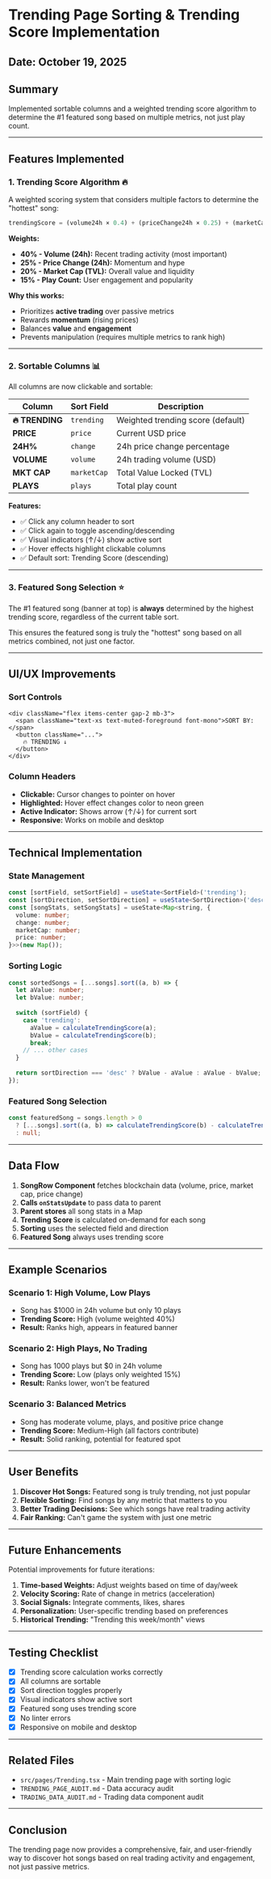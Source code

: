 # Trending Page Sorting & Trending Score Implementation

## Date: October 19, 2025

## Summary
Implemented sortable columns and a weighted trending score algorithm to determine the #1 featured song based on multiple metrics, not just play count.

---

## Features Implemented

### 1. **Trending Score Algorithm** 🔥
A weighted scoring system that considers multiple factors to determine the "hottest" song:

```typescript
trendingScore = (volume24h × 0.4) + (priceChange24h × 0.25) + (marketCap × 0.2) + (playCount × 0.15)
```

**Weights:**
- **40% - Volume (24h):** Recent trading activity (most important)
- **25% - Price Change (24h):** Momentum and hype
- **20% - Market Cap (TVL):** Overall value and liquidity
- **15% - Play Count:** User engagement and popularity

**Why this works:**
- Prioritizes **active trading** over passive metrics
- Rewards **momentum** (rising prices)
- Balances **value** and **engagement**
- Prevents manipulation (requires multiple metrics to rank high)

---

### 2. **Sortable Columns** 📊
All columns are now clickable and sortable:

| Column | Sort Field | Description |
|--------|-----------|-------------|
| **🔥 TRENDING** | `trending` | Weighted trending score (default) |
| **PRICE** | `price` | Current USD price |
| **24H%** | `change` | 24h price change percentage |
| **VOLUME** | `volume` | 24h trading volume (USD) |
| **MKT CAP** | `marketCap` | Total Value Locked (TVL) |
| **PLAYS** | `plays` | Total play count |

**Features:**
- ✅ Click any column header to sort
- ✅ Click again to toggle ascending/descending
- ✅ Visual indicators (↑/↓) show active sort
- ✅ Hover effects highlight clickable columns
- ✅ Default sort: Trending Score (descending)

---

### 3. **Featured Song Selection** ⭐
The #1 featured song (banner at top) is **always** determined by the highest trending score, regardless of the current table sort.

This ensures the featured song is truly the "hottest" song based on all metrics combined, not just one factor.

---

## UI/UX Improvements

### Sort Controls
```tsx
<div className="flex items-center gap-2 mb-3">
  <span className="text-xs text-muted-foreground font-mono">SORT BY:</span>
  <button className="...">
    🔥 TRENDING ↓
  </button>
</div>
```

### Column Headers
- **Clickable:** Cursor changes to pointer on hover
- **Highlighted:** Hover effect changes color to neon green
- **Active Indicator:** Shows arrow (↑/↓) for current sort
- **Responsive:** Works on mobile and desktop

---

## Technical Implementation

### State Management
```typescript
const [sortField, setSortField] = useState<SortField>('trending');
const [sortDirection, setSortDirection] = useState<SortDirection>('desc');
const [songStats, setSongStats] = useState<Map<string, {
  volume: number;
  change: number;
  marketCap: number;
  price: number;
}>>(new Map());
```

### Sorting Logic
```typescript
const sortedSongs = [...songs].sort((a, b) => {
  let aValue: number;
  let bValue: number;
  
  switch (sortField) {
    case 'trending':
      aValue = calculateTrendingScore(a);
      bValue = calculateTrendingScore(b);
      break;
    // ... other cases
  }
  
  return sortDirection === 'desc' ? bValue - aValue : aValue - bValue;
});
```

### Featured Song Selection
```typescript
const featuredSong = songs.length > 0 
  ? [...songs].sort((a, b) => calculateTrendingScore(b) - calculateTrendingScore(a))[0]
  : null;
```

---

## Data Flow

1. **SongRow Component** fetches blockchain data (volume, price, market cap, price change)
2. **Calls `onStatsUpdate`** to pass data to parent
3. **Parent stores** all song stats in a Map
4. **Trending Score** is calculated on-demand for each song
5. **Sorting** uses the selected field and direction
6. **Featured Song** always uses trending score

---

## Example Scenarios

### Scenario 1: High Volume, Low Plays
- Song has $1000 in 24h volume but only 10 plays
- **Trending Score:** High (volume weighted 40%)
- **Result:** Ranks high, appears in featured banner

### Scenario 2: High Plays, No Trading
- Song has 1000 plays but $0 in 24h volume
- **Trending Score:** Low (plays only weighted 15%)
- **Result:** Ranks lower, won't be featured

### Scenario 3: Balanced Metrics
- Song has moderate volume, plays, and positive price change
- **Trending Score:** Medium-High (all factors contribute)
- **Result:** Solid ranking, potential for featured spot

---

## User Benefits

1. **Discover Hot Songs:** Featured song is truly trending, not just popular
2. **Flexible Sorting:** Find songs by any metric that matters to you
3. **Better Trading Decisions:** See which songs have real trading activity
4. **Fair Ranking:** Can't game the system with just one metric

---

## Future Enhancements

Potential improvements for future iterations:

1. **Time-based Weights:** Adjust weights based on time of day/week
2. **Velocity Scoring:** Rate of change in metrics (acceleration)
3. **Social Signals:** Integrate comments, likes, shares
4. **Personalization:** User-specific trending based on preferences
5. **Historical Trending:** "Trending this week/month" views

---

## Testing Checklist

- [x] Trending score calculation works correctly
- [x] All columns are sortable
- [x] Sort direction toggles properly
- [x] Visual indicators show active sort
- [x] Featured song uses trending score
- [x] No linter errors
- [x] Responsive on mobile and desktop

---

## Related Files

- `src/pages/Trending.tsx` - Main trending page with sorting logic
- `TRENDING_PAGE_AUDIT.md` - Data accuracy audit
- `TRADING_DATA_AUDIT.md` - Trading data component audit

---

## Conclusion

The trending page now provides a comprehensive, fair, and user-friendly way to discover hot songs based on real trading activity and engagement, not just passive metrics.

